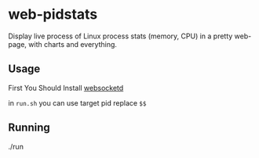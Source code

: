 # web-pidstats
Display live process of Linux process stats (memory, CPU) in a pretty web-page, with charts and everything.

## Usage
First You Should Install [websocketd](https://github.com/joewalnes/websocketd)

in `run.sh` you can use target pid replace `$$`
## Running
./run
